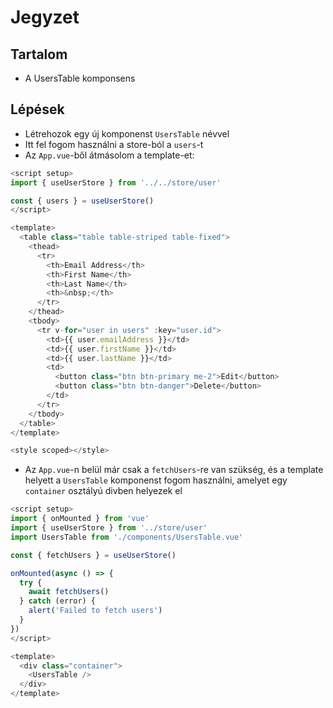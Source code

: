 # Jegyzet

## Tartalom

- A UsersTable komponsens

## Lépések

- Létrehozok egy új komponenst `UsersTable` névvel
- Itt fel fogom használni a store-ból a `users`-t
- Az `App.vue`-ből átmásolom a template-et:

```js
<script setup>
import { useUserStore } from '../../store/user'

const { users } = useUserStore()
</script>

<template>
  <table class="table table-striped table-fixed">
    <thead>
      <tr>
        <th>Email Address</th>
        <th>First Name</th>
        <th>Last Name</th>
        <th>&nbsp;</th>
      </tr>
    </thead>
    <tbody>
      <tr v-for="user in users" :key="user.id">
        <td>{{ user.emailAddress }}</td>
        <td>{{ user.firstName }}</td>
        <td>{{ user.lastName }}</td>
        <td>
          <button class="btn btn-primary me-2">Edit</button>
          <button class="btn btn-danger">Delete</button>
        </td>
      </tr>
    </tbody>
  </table>
</template>

<style scoped></style>
```

- Az `App.vue`-n belül már csak a `fetchUsers`-re van szükség, és a template helyett a `UsersTable` komponenst fogom használni, amelyet egy `container` osztályú divben helyezek el

```js
<script setup>
import { onMounted } from 'vue'
import { useUserStore } from '../store/user'
import UsersTable from './components/UsersTable.vue'

const { fetchUsers } = useUserStore()

onMounted(async () => {
  try {
    await fetchUsers()
  } catch (error) {
    alert('Failed to fetch users')
  }
})
</script>

<template>
  <div class="container">
    <UsersTable />
  </div>
</template>
```
